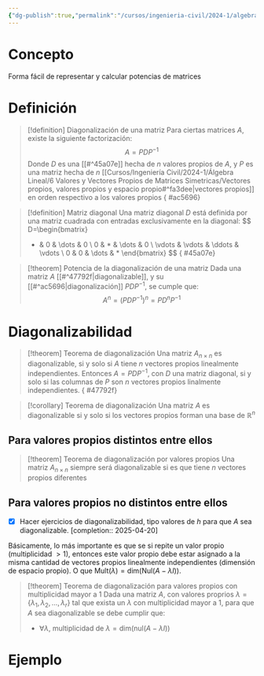 ```yaml
---
{"dg-publish":true,"permalink":"/cursos/ingenieria-civil/2024-1/algebra-lineal/6-valores-y-vectores-propios-de-matrices-simetricas/diagonalizacion-de-una-matriz/","tags":["I3MAT1203"]}
---
```


# Concepto

Forma fácil de representar y calcular potencias de matrices

# Definición

> [!definition] Diagonalización de una matriz
> Para ciertas matrices $A$, existe la siguiente factorización:
> $$A=PDP^{-1}$$
> Donde $D$ es una [[#^45a07e]] hecha de $n$ valores propios de $A$, y $P$ es una matriz hecha de $n$ [[Cursos/Ingeniería Civil/2024-1/Álgebra Lineal/6 Valores y Vectores Propios de Matrices Simetricas/Vectores propios, valores propios y espacio propio#^fa3dee\|vectores propios]] en orden respectivo a los valores propios
{ #ac5696}


> [!definition] Matriz diagonal
>  Una matriz diagonal $D$ está definida por una matriz cuadrada con entradas exclusivamente en la diagonal:
>  $$
> D=\begin{bmatrix}
> * & 0 & \dots & 0 \\
> 0 & * & \dots & 0 \\
> \vdots & \vdots & \ddots & \vdots \\
> 0 & 0 & \dots & *
> \end{bmatrix}
> $$
{ #45a07e}


> [!theorem] Potencia de la diagonalización de una matriz
> Dada una matriz $A$ [[#^47792f|diagonalizable]], y su [[#^ac5696|diagonalización]] $PDP^{-1}$, se cumple que:
> $$
> A^{n}=(PDP^{-1})^{n}=PD^{n}P^{-1} 
> $$

# Diagonalizabilidad

> [!theorem] Teorema de diagonalización
> Una matriz $A_{n\times n}$ es diagonalizable, si y solo si $A$ tiene $n$ vectores propios linealmente independientes.
> Entonces $A=PDP^{-1}$, con $D$ una matriz diagonal, si y solo si las columnas de $P$ son $n$ vectores propios linalmente independientes.
{ #47792f}


> [!corollary] Teorema de diagonalización
> Una matriz $A$ es diagonalizable si y solo si los vectores propios forman una base de $\mathbb{R}^{n}$

## Para valores propios distintos entre ellos

> [!theorem] Teorema de diagonalización por valores propios
> Una matriz $A_{n\times n}$ siempre será diagonalizable si es que tiene $n$ vectores propios diferentes

## Para valores propios no distintos entre ellos
- [x] Hacer ejercicios de diagonalizabilidad, tipo valores de $h$ para que $A$ sea diagonalizable.  [completion:: 2025-04-20]

Básicamente, lo más importante es que se si repite un valor propio (multiplicidad $>1$), entonces este valor propio debe estar asignado a la misma cantidad de vectores propios linealmente independientes (dimensión de espacio propio). O que $\text{Mult}(\lambda)=\text{dim}(\text{Nul}(A-\lambda I))$.

> [!theorem] Teorema de diagonalización para valores propios con multiplicidad mayor a 1
> Dada una matriz $A$, con valores proprios $\lambda=\{ \lambda_{1},\lambda_{2},\dots,\lambda_{r} \}$ tal que exista un $\lambda$ con multiplicidad mayor a $1$, para que $A$ sea diagonalizable se debe cumplir que:
> - $\forall \lambda\text{, multiplicidad de }\lambda=\text{dim}(\text{nul}(A-\lambda I))$ 

# Ejemplo

